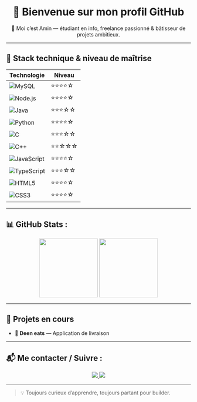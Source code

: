 <h1 align="center">🚀 Bienvenue sur mon profil GitHub</h1>
<p align="center">👋 Moi c’est Amin — étudiant en info, freelance passionné & bâtisseur de projets ambitieux.</p>

---

## 🧰 Stack technique & niveau de maîtrise

| Technologie | Niveau |
|------------|--------|
| ![MySQL](https://img.shields.io/badge/MySQL-005C84?style=for-the-badge&logo=mysql&logoColor=white) | ⭐⭐⭐⭐☆ |
| ![Node.js](https://img.shields.io/badge/Node.js-339933?style=for-the-badge&logo=nodedotjs&logoColor=white) | ⭐⭐⭐⭐☆ |
| ![Java](https://img.shields.io/badge/Java-ED8B00?style=for-the-badge&logo=openjdk&logoColor=white) | ⭐⭐⭐☆☆ |
| ![Python](https://img.shields.io/badge/Python-3776AB?style=for-the-badge&logo=python&logoColor=white) | ⭐⭐⭐⭐☆ |
| ![C](https://img.shields.io/badge/C-00599C?style=for-the-badge&logo=c&logoColor=white) | ⭐⭐⭐☆☆ |
| ![C++](https://img.shields.io/badge/C++-00599C?style=for-the-badge&logo=cplusplus&logoColor=white) | ⭐⭐☆☆☆ |
| ![JavaScript](https://img.shields.io/badge/JavaScript-F7DF1E?style=for-the-badge&logo=javascript&logoColor=black) | ⭐⭐⭐⭐☆ |
| ![TypeScript](https://img.shields.io/badge/TypeScript-3178C6?style=for-the-badge&logo=typescript&logoColor=white) | ⭐⭐⭐☆☆ |
| ![HTML5](https://img.shields.io/badge/HTML5-E34F26?style=for-the-badge&logo=html5&logoColor=white) | ⭐⭐⭐⭐☆ |
| ![CSS3](https://img.shields.io/badge/CSS3-1572B6?style=for-the-badge&logo=css3&logoColor=white) | ⭐⭐⭐⭐☆ |


---

## 📊 GitHub Stats :

<div align="center">
  <img src="https://github-readme-stats.vercel.app/api?username=MINOU1080&show_icons=true&theme=react" height="160px"/>
  <img src="https://github-readme-stats.vercel.app/api/top-langs/?username=MINOU1080&layout=compact&theme=react" height="160px"/>
</div>

---

## 🚧 Projets en cours

- 📱 **Deen eats** — Application de livraison 

---

## 📬 Me contacter / Suivre :

<p align="center">
  <a href="https://www.linkedin.com/in/amin-touimer-418905300/">
    <img src="https://img.shields.io/badge/LinkedIn-0A66C2?style=for-the-badge&logo=linkedin&logoColor=white"/>
  </a>
  <a href="mailto:touimeramin@gmail.com">
    <img src="https://img.shields.io/badge/Email-EA4335?style=for-the-badge&logo=gmail&logoColor=white"/>
  </a>
</p>

---

> 💡 Toujours curieux d’apprendre, toujours partant pour builder.
